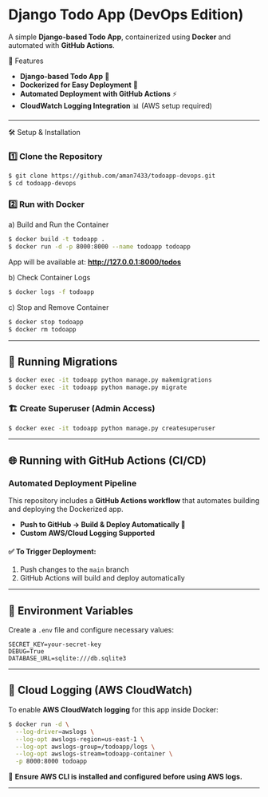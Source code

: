 # Django Todo App (DevOps Edition)

A simple **Django-based Todo App**, containerized using **Docker** and automated with **GitHub Actions**.

 🚀 Features
- **Django-based Todo App** 📝
- **Dockerized for Easy Deployment** 🐳
- **Automated Deployment with GitHub Actions** ⚡
- **CloudWatch Logging Integration** 📊 (AWS setup required)

---

 🛠 Setup & Installation

### 1️⃣ Clone the Repository
```bash
$ git clone https://github.com/aman7433/todoapp-devops.git
$ cd todoapp-devops
```

### 2️⃣ Run with Docker

 a) Build and Run the Container
```bash
$ docker build -t todoapp .
$ docker run -d -p 8000:8000 --name todoapp todoapp
```
App will be available at: **http://127.0.0.1:8000/todos**

 b) Check Container Logs
```bash
$ docker logs -f todoapp
```

 c) Stop and Remove Container
```bash
$ docker stop todoapp
$ docker rm todoapp
```

---

## 🔄 Running Migrations
```bash
$ docker exec -it todoapp python manage.py makemigrations
$ docker exec -it todoapp python manage.py migrate
```

### 🏗 Create Superuser (Admin Access)
```bash
$ docker exec -it todoapp python manage.py createsuperuser
```

---

## 🌐 Running with GitHub Actions (CI/CD)
### **Automated Deployment Pipeline**
This repository includes a **GitHub Actions workflow** that automates building and deploying the Dockerized app.

- **Push to GitHub → Build & Deploy Automatically 🚀**
- **Custom AWS/Cloud Logging Supported**

#### ✅ **To Trigger Deployment:**
1. Push changes to the `main` branch
2. GitHub Actions will build and deploy automatically

---

## 📜 Environment Variables
Create a `.env` file and configure necessary values:
```env
SECRET_KEY=your-secret-key
DEBUG=True
DATABASE_URL=sqlite:///db.sqlite3
```

---

## 📡 Cloud Logging (AWS CloudWatch)
To enable **AWS CloudWatch logging** for this app inside Docker:

```bash
$ docker run -d \
  --log-driver=awslogs \
  --log-opt awslogs-region=us-east-1 \
  --log-opt awslogs-group=/todoapp/logs \
  --log-opt awslogs-stream=todoapp-container \
  -p 8000:8000 todoapp
```

🔹 **Ensure AWS CLI is installed and configured before using AWS logs.**

---



